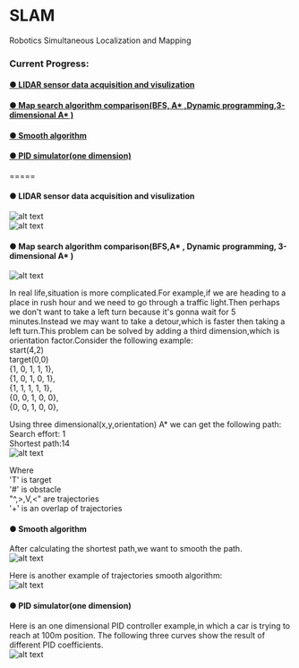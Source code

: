 # SLAM
Robotics Simultaneous Localization and Mapping  
### Current Progress:  
#### [● LIDAR sensor data acquisition and visulization](https://github.com/malichao/SLAM/tree/master/LIDAR)  
#### [● Map search algorithm comparison(BFS, A* ,Dynamic programming,3-dimensional A* )](https://github.com/malichao/SLAM/tree/master/SLAM)  
#### [● Smooth algorithm](https://github.com/malichao/SLAM/tree/master/SLAM)  
#### [● PID simulator(one dimension)](https://github.com/malichao/SLAM/tree/master/PID)  
    
=====
    
#### ● LIDAR sensor data acquisition and visulization  
![alt text](https://github.com/malichao/SLAM/blob/master/LIDAR/snapshots/2016%20Feb%2004%20-3.jpg)  
![alt text](https://github.com/malichao/SLAM/blob/master/LIDAR/snapshots/2016%20Feb%2004%20-5.jpg)  
  
#### ● Map search algorithm comparison(BFS,A* , Dynamic programming, 3-dimensional A* )  
![alt text](https://github.com/malichao/SLAM/blob/master/Search/GraphSearch/doc/comparison-s.jpg)  
  
In real life,situation is more complicated.For example,if we are heading to a place in rush hour and we need to go through a traffic light.Then perhaps we don't want to take a left turn because it's gonna wait for 5 minutes.Instead we may want to take a detour,which is faster then taking a left turn.This problem can be solved by adding a third dimension,which is orientation factor.Consider the following example:  
start(4,2)  
target(0,0)  
{1, 0, 1, 1, 1},  
{1, 0, 1, 0, 1},  
{1, 1, 1, 1, 1},  
{0, 0, 1, 0, 0},  
{0, 0, 1, 0, 0},	 
    
Using three dimensional(x,y,orientation) A* we can get the following path:  
Search effort: 1  
Shortest path:14  
![alt text](https://github.com/malichao/SLAM/blob/master/SLAM/snapshot/search%20result-s.jpg)  
  
Where  
'T' is target  
'#' is obstacle  
"^,>,V,<" are trajectories  
'+' is an overlap of trajectories  
    
#### ● Smooth algorithm  
After calculating the shortest path,we want to smooth the path.  
![alt text](https://github.com/malichao/SLAM/blob/master/SLAM/snapshot/search%20and%20smooth%20result-s.jpg)  
   
Here is another example of trajectories smooth algorithm:  
![alt text](https://github.com/malichao/SLAM/blob/master/SLAM/snapshot/search%20and%20smooth%20result2-s.jpg)  
   
#### ● PID simulator(one dimension) 
Here is an one dimensional PID controller example,in which a car is trying to reach at 100m position. The following three curves show the result of different PID coefficients.  
![alt text](https://github.com/malichao/SLAM/blob/master/PID/doc/pid1-s.png)   
  
